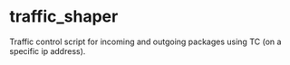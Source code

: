 # traffic_shaper
Traffic control script for incoming and outgoing packages using TC (on a specific ip address).
